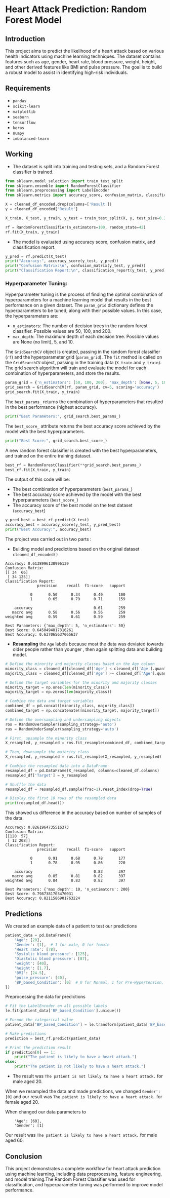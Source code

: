 # Heart Attack Prediction: Random Forest Model

## Introduction
This project aims to predict the likelihood of a heart attack based on various health indicators using machine learning techniques. The dataset contains features such as age, gender, heart rate, blood pressure, weight, height, and other derived features like BMI and pulse pressure. The goal is to build a robust model to assist in identifying high-risk individuals.

## Requirements
 - ```pandas```
 - ```scikit-learn```
 - ```matplotlib```
 - ```seaborn```
 - ```tensorflow```
 - ```keras```
 - ```numpy```
 - ```imbalanced-learn```

## Working
 - The dataset is split into training and testing sets, and a Random Forest classifier is trained.
```python
from sklearn.model_selection import train_test_split
from sklearn.ensemble import RandomForestClassifier
from sklearn.preprocessing import LabelEncoder
from sklearn.metrics import accuracy_score, confusion_matrix, classification_report

X = cleaned_df_encoded.drop(columns=['Result'])
y = cleaned_df_encoded['Result']

X_train, X_test, y_train, y_test = train_test_split(X, y, test_size=0.2, random_state=42)

rf = RandomForestClassifier(n_estimators=100, random_state=42)
rf.fit(X_train, y_train)
```
 - The model is evaluated using accuracy score, confusion matrix, and classification report.
```python
y_pred = rf.predict(X_test)
print("Accuracy:", accuracy_score(y_test, y_pred))
print("Confusion Matrix:\n", confusion_matrix(y_test, y_pred))
print("Classification Report:\n", classification_report(y_test, y_pred))
```

### Hyperparameter Tuning: 
Hyperparameter tuning is the process of finding the optimal combination of hyperparameters for a machine learning model that results in the best performance on a given dataset. The ```param_grid``` dictionary defines the hyperparameters to be tuned, along with their possible values. In this case, the hyperparameters are:
 - ```n_estimators```: The number of decision trees in the random forest classifier. Possible values are 50, 100, and 200.
 - ```max_depth```: The maximum depth of each decision tree. Possible values are None (no limit), 5, and 10.

The ```GridSearchCV``` object is created, passing in the random forest classifier (```rf```) and the hyperparameter grid (```param_grid```).  The ```fit``` method is called on the ```GridSearchCV``` object, passing in the training data (```X_train``` and ```y_train```). The grid search algorithm will train and evaluate the model for each combination of hyperparameters, and store the results.
```python
param_grid = {'n_estimators': [50, 100, 200], 'max_depth': [None, 5, 10]}
grid_search = GridSearchCV(rf, param_grid, cv=5, scoring='accuracy')
grid_search.fit(X_train, y_train)
```
The ```best_params_``` returns the combination of hyperparameters that resulted in the best performance (highest accuracy).
```python
print("Best Parameters:", grid_search.best_params_)
```

The ```best_score_``` attribute returns the best accuracy score achieved by the model with the best hyperparameters.
```python
print("Best Score:", grid_search.best_score_)
```

A new random forest classifier is created with the best hyperparameters, and trained on the entire training dataset.
```python
best_rf = RandomForestClassifier(**grid_search.best_params_)
best_rf.fit(X_train, y_train)
```

The output of this code will be:

 - The best combination of hyperparameters (```best_params_```)
 - The best accuracy score achieved by the model with the best hyperparameters (```best_score_```)
 - The accuracy score of the best model on the test dataset (```accuracy_best```)
```python
y_pred_best = best_rf.predict(X_test)
accuracy_best = accuracy_score(y_test, y_pred_best)
print("Best Accuracy:", accuracy_best)
```

The project was carried out in two parts :
 - Building model and predictions based on the original dataset ```cleaned_df_encoded()```

```
Accuracy: 0.6138996138996139
Confusion Matrix:
[[ 34  66]
 [ 34 125]]
Classification Report:
              precision    recall  f1-score   support

           0       0.50      0.34      0.40       100
           1       0.65      0.79      0.71       159

    accuracy                           0.61       259
   macro avg       0.58      0.56      0.56       259
weighted avg       0.59      0.61      0.59       259

Best Parameters: {'max_depth': 5, 'n_estimators': 50}
Best Score: 0.6450494817316261
Best Accuracy: 0.637065637065637
```

 - **Resampling** the ```Age``` labels because most the data was deviated towards older people rather than younger , then again splitting data and building model.
```python
# Define the minority and majority classes based on the Age column
minority_class = cleaned_df[cleaned_df['Age'] < cleaned_df['Age'].quantile(0.25)]
majority_class = cleaned_df[cleaned_df['Age'] >= cleaned_df['Age'].quantile(0.25)]

# Define the target variables for the minority and majority classes
minority_target = np.ones(len(minority_class))
majority_target = np.zeros(len(majority_class))

# Combine the data and target variables
combined_df = pd.concat([minority_class, majority_class])
combined_target = np.concatenate([minority_target, majority_target])

# Define the oversampling and undersampling objects
ros = RandomOverSampler(sampling_strategy='auto')
rus = RandomUnderSampler(sampling_strategy='auto')

# First, upsample the minority class
X_resampled, y_resampled = ros.fit_resample(combined_df, combined_target)

# Then, downsample the majority class
X_resampled, y_resampled = rus.fit_resample(X_resampled, y_resampled)

# Combine the resampled data into a DataFrame
resampled_df = pd.DataFrame(X_resampled, columns=cleaned_df.columns)
resampled_df['Target'] = y_resampled

# Shuffle the data
resampled_df = resampled_df.sample(frac=1).reset_index(drop=True)

# Display the first 10 rows of the resampled data
print(resampled_df.head())
```

This showed us difference in the accuracy based on number of samples of the data.
```
Accuracy: 0.8261964735516373
Confusion Matrix:
[[120  57]
 [ 12 208]]
Classification Report:
              precision    recall  f1-score   support

           0       0.91      0.68      0.78       177
           1       0.78      0.95      0.86       220

    accuracy                           0.83       397
   macro avg       0.85      0.81      0.82       397
weighted avg       0.84      0.83      0.82       397

Best Parameters: {'max_depth': 10, 'n_estimators': 200}
Best Score: 0.7987381703470031
Best Accuracy: 0.8211586901763224
```

## Predictions
We created an example data of a patient to test our predictions
```python
patient_data = pd.DataFrame({
    'Age': [20],
    'Gender': [1],  # 1 for male, 0 for female
    'Heart rate': [78],
    'Systolic blood pressure': [125],
    'Diastolic blood pressure': [87],
    'weight': [40],
    'height': [1.7],
    'BMI': [24.5],
    'pulse_pressure': [40],
    'BP_based_Condition': [0]  # 0 for Normal, 1 for Pre-Hypertension, 2 for Hypertension
})
```
Preprocessing the data for predictions
```python
# Fit the LabelEncoder on all possible labels
le.fit(patient_data['BP_based_Condition'].unique())

# Encode the categorical value
patient_data['BP_based_Condition'] = le.transform(patient_data['BP_based_Condition'])

# Make predictions
prediction = best_rf.predict(patient_data)

# Print the prediction result
if prediction[0] == 1:
    print("The patient is likely to have a heart attack.")
else:
    print("The patient is not likely to have a heart attack.")
```
 -  The result was ```The patient is not likely to have a heart attack.``` for male aged 20.

When we resampled the data and made predictions, we changed ```Gender': [0]``` and our result was ```The patient is likely to have a heart attack.``` for female aged 20.

When changed our data parameters to
```
    'Age': [60],
    'Gender': [1]
```
Our result was  ```The patient is likely to have a heart attack.``` for male aged 60.

## Conclusion
This project demonstrates a complete workflow for heart attack prediction using machine learning, including data preprocessing, feature engineering, and model training.The Random Forest Classifier was used for classification, and hyperparameter tuning was performed to improve model performance.
